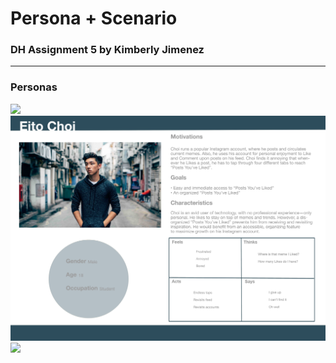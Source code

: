 # Persona + Scenario

### DH Assignment 5 by Kimberly Jimenez
---
### Personas

<img src="409E8104-CF88-42B2-9A7E-A8F3C1B689E1.tiff">

<img src="2EF0A9C7-8E65-4CBF-AC30-482434250C5B.jpeg" width="900">

<img src="1151CAED-5B19-4CB6-9CC1-F243A0CE22B7.tiff">
